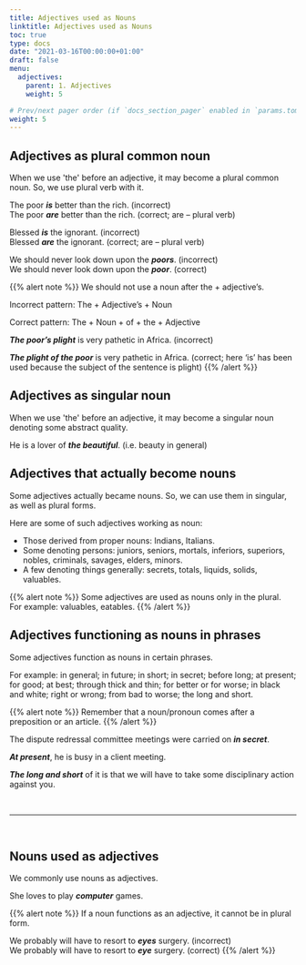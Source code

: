```yaml
---
title: Adjectives used as Nouns   
linktitle: Adjectives used as Nouns  
toc: true
type: docs
date: "2021-03-16T00:00:00+01:00"
draft: false
menu:
  adjectives:
    parent: 1. Adjectives 
    weight: 5

# Prev/next pager order (if `docs_section_pager` enabled in `params.toml`)
weight: 5
---
```


## Adjectives as plural common noun

When we use 'the' before an adjective, it may become a plural common noun. So, we use plural verb with it.

The poor ***<span class="mak-text-color-incorrect">is</span>*** better than the rich. (incorrect) <br>
The poor ***<span class="mak-text-color">are</span>*** better than the rich. (correct; are – plural verb)

Blessed ***<span class="mak-text-color-incorrect">is</span>*** the ignorant. (incorrect) <br>
Blessed ***<span class="mak-text-color">are</span>*** the ignorant. (correct; are – plural verb)

We should never look down upon the ***<span class="mak-text-color-incorrect">poors</span>***. (incorrect) <br>
We should never look down upon the ***<span class="mak-text-color">poor</span>***. (correct)

{{% alert note %}}
We should not use a noun after the + adjective’s.

Incorrect pattern: The + Adjective’s + Noun 

Correct pattern: The + Noun + of + the + Adjective

***<span class="mak-text-color-incorrect">The poor’s plight</span>*** is very pathetic in Africa. (incorrect)

***<span class="mak-text-color">The plight of the poor</span>*** is very pathetic in Africa. (correct; here ‘is’ has been used because the subject of the sentence is plight)
{{% /alert %}}


## Adjectives as singular noun 

When we use 'the' before an adjective, it may become a singular noun denoting some abstract quality.

He is a lover of ***the beautiful***. (i.e. beauty in general)


## Adjectives that actually become nouns

Some adjectives actually became nouns. So, we can use them in singular, as well as plural forms. 

Here are some of such adjectives working as noun:

* Those derived from proper nouns: Indians, Italians.
* Some denoting persons: juniors, seniors, mortals, inferiors, superiors, nobles, criminals, savages, elders, minors.
* A few denoting things generally: secrets, totals, liquids, solids, valuables.

{{% alert note %}}
Some adjectives are used as nouns only in the plural. <br>
For example: valuables, eatables.
{{% /alert %}}


## Adjectives functioning as nouns in phrases

Some adjectives function as nouns in certain phrases.

For example: in general; in future; in short; in secret; before long; at present; for good; at best; through thick and thin; for better or for worse; in black and white; right or wrong; from bad to worse; the long and short.

{{% alert note %}}
Remember that a noun/pronoun comes after a preposition or an article.
{{% /alert %}}

The dispute redressal committee meetings were carried on ***in secret***.

***At present***, he is busy in a client meeting.

***The long and short*** of it is that we will have to take some disciplinary action against you.

<br><hr><br>

## Nouns used as adjectives 

We commonly use nouns as adjectives.

She loves to play ***computer*** games.

{{% alert note %}}
If a noun functions as an adjective, it cannot be in plural form.

We probably will have to resort to ***<span class="mak-text-color-incorrect">eyes</span>*** surgery. (incorrect) <br>
We probably will have to resort to ***<span class="mak-text-color">eye</span>*** surgery. (correct)
{{% /alert %}}

